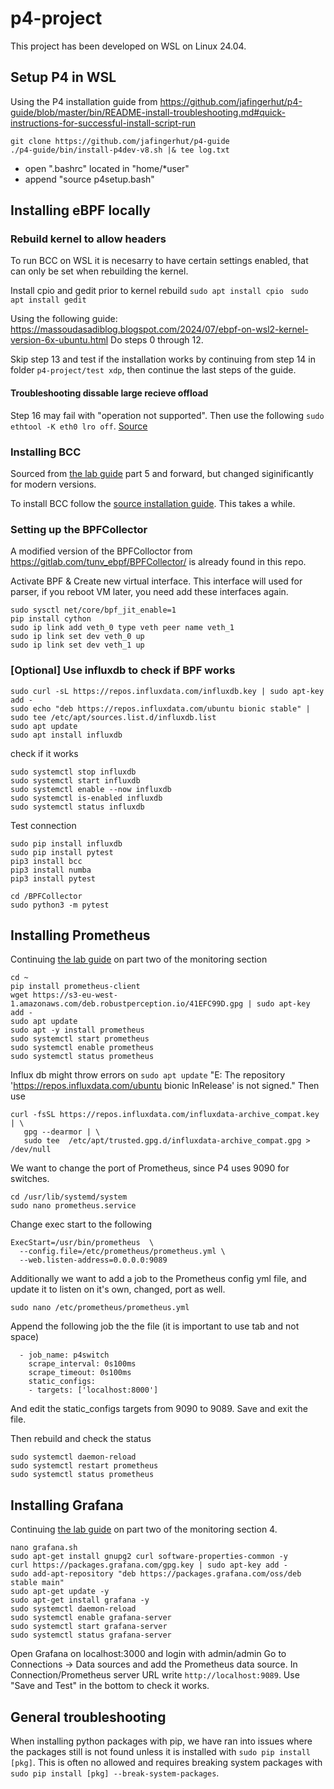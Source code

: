 # p4-project

This project has been developed on WSL on Linux 24.04.

## Setup P4 in WSL
Using the P4 installation guide from https://github.com/jafingerhut/p4-guide/blob/master/bin/README-install-troubleshooting.md#quick-instructions-for-successful-install-script-run
```
git clone https://github.com/jafingerhut/p4-guide
./p4-guide/bin/install-p4dev-v8.sh |& tee log.txt
```
- open ".bashrc" located in "home/*user"
- append "source p4setup.bash"

## Installing eBPF locally

### Rebuild kernel to allow headers
To run BCC on WSL it is necesarry to have certain settings enabled, that can only be set when rebuilding the kernel.

Install cpio and gedit prior to kernel rebuild
`sudo apt install cpio `
`sudo apt install gedit`

Using the following guide: https://massoudasadiblog.blogspot.com/2024/07/ebpf-on-wsl2-kernel-version-6x-ubuntu.html
Do steps 0 through 12.

Skip step 13 and test if the installation works by continuing from step 14 in folder `p4-project/test xdp`, then continue the last steps of the guide.

#### Troubleshooting dissable large recieve offload
Step 16 may fail with "operation not supported". Then use the following
`sudo ethtool -K eth0 lro off`.
[Source](https://github.com/torvalds/linux/commit/f600b690501550b94e83e07295d9c8b9c4c39f4e)

### Installing BCC

Sourced from [the lab guide](https://medium.com/btech-engineering/lab-p4-int-in-band-network-telemetry-using-onos-and-ebpf-a84f7649255)
part 5 and forward, but changed siginificantly for modern versions.

To install BCC follow the [source installation guide](https://github.com/iovisor/bcc/blob/master/INSTALL.md#ubuntu---source). This takes a while.

### Setting up the BPFCollector
A modified version of the BPFColloctor from https://gitlab.com/tunv_ebpf/BPFCollector/ is already found in this repo.

Activate BPF & Create new virtual interface.
This interface will used for parser, if you reboot VM later, you need add these interfaces again.
```
sudo sysctl net/core/bpf_jit_enable=1
pip install cython
sudo ip link add veth_0 type veth peer name veth_1
sudo ip link set dev veth_0 up 
sudo ip link set dev veth_1 up 
```

### [Optional] Use influxdb to check if BPF works
```
sudo curl -sL https://repos.influxdata.com/influxdb.key | sudo apt-key add -
sudo echo "deb https://repos.influxdata.com/ubuntu bionic stable" | sudo tee /etc/apt/sources.list.d/influxdb.list
sudo apt update
sudo apt install influxdb
```
check if it works
```
sudo systemctl stop influxdb
sudo systemctl start influxdb
sudo systemctl enable --now influxdb
sudo systemctl is-enabled influxdb
sudo systemctl status influxdb
```
Test connection
```
sudo pip install influxdb
sudo pip install pytest
pip3 install bcc
pip3 install numba
pip3 install pytest

cd /BPFCollector
sudo python3 -m pytest 
```
## Installing Prometheus
Continuing [the lab guide](https://medium.com/btech-engineering/lab-p4-int-in-band-network-telemetry-using-onos-and-ebpf-a84f7649255) on part two of the monitoring section
```
cd ~
pip install prometheus-client
wget https://s3-eu-west-1.amazonaws.com/deb.robustperception.io/41EFC99D.gpg | sudo apt-key add -
sudo apt update
sudo apt -y install prometheus
sudo systemctl start prometheus
sudo systemctl enable prometheus
sudo systemctl status prometheus
```
Influx db might throw errors on `sudo apt update` "E: The repository 'https://repos.influxdata.com/ubuntu bionic InRelease' is not signed." Then use 
```
curl -fsSL https://repos.influxdata.com/influxdata-archive_compat.key | \
   gpg --dearmor | \
   sudo tee  /etc/apt/trusted.gpg.d/influxdata-archive_compat.gpg > /dev/null
```

We want to change the port of Prometheus, since P4 uses 9090 for switches.
```
cd /usr/lib/systemd/system
sudo nano prometheus.service 
```
Change exec start to the following
```
ExecStart=/usr/bin/prometheus  \
  --config.file=/etc/prometheus/prometheus.yml \
  --web.listen-address=0.0.0.0:9089
```
Additionally we want to add a job to the Prometheus config yml file, and update it to listen on it's own, changed, port as well.
```
sudo nano /etc/prometheus/prometheus.yml
```
Append the following job the the file (it is important to use tab and not space)
```
  - job_name: p4switch
    scrape_interval: 0s100ms
    scrape_timeout: 0s100ms
    static_configs:
    - targets: ['localhost:8000']
```
And edit the static_configs targets from 9090 to 9089. Save and exit the file.

Then rebuild and check the status
```
sudo systemctl daemon-reload
sudo systemctl restart prometheus
sudo systemctl status prometheus
```

## Installing Grafana
Continuing [the lab guide](https://medium.com/btech-engineering/lab-p4-int-in-band-network-telemetry-using-onos-and-ebpf-a84f7649255) on part two of the monitoring section 4.
```
nano grafana.sh
sudo apt-get install gnupg2 curl software-properties-common -y
curl https://packages.grafana.com/gpg.key | sudo apt-key add -
sudo add-apt-repository "deb https://packages.grafana.com/oss/deb stable main"
sudo apt-get update -y
sudo apt-get install grafana -y
sudo systemctl daemon-reload
sudo systemctl enable grafana-server
sudo systemctl start grafana-server
sudo systemctl status grafana-server
```

Open Grafana on localhost:3000 and login with admin/admin
Go to Connections -> Data sources and add the Prometheus data source.
In Connection/Prometheus server URL write `http://localhost:9089`.
Use "Save and Test" in the bottom to check it works.

## General troubleshooting
When installing python packages with pip, we have ran into issues where the packages still is not found unless it is installed with `sudo pip install [pkg]`. This is often no allowed and requires breaking system packages with `sudo pip install [pkg] --break-system-packages`.
